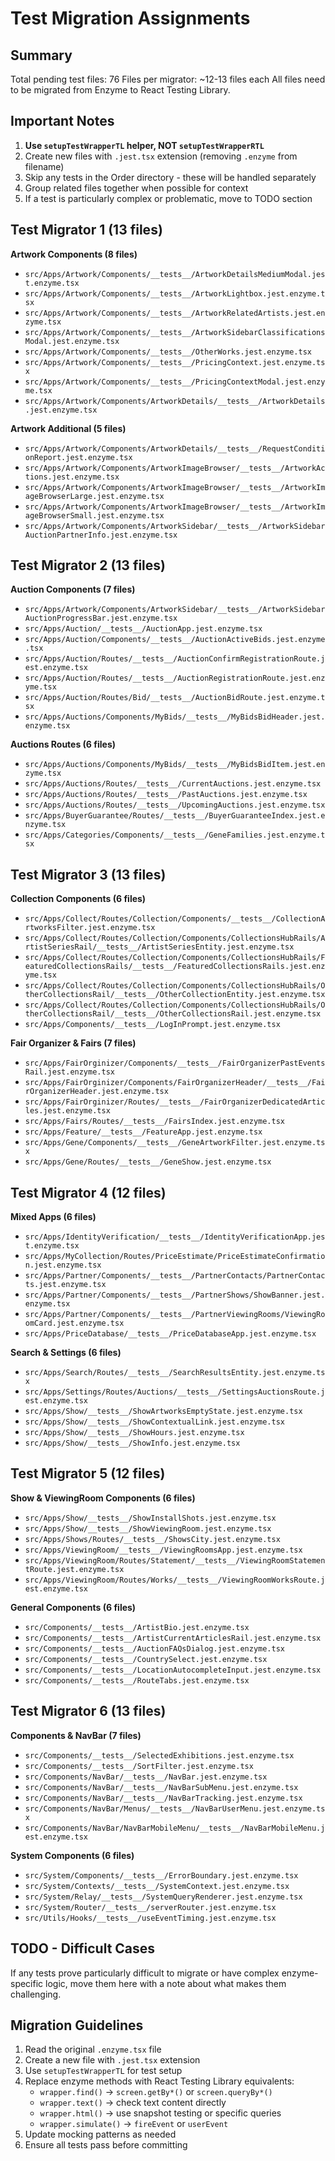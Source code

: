 # Test Migration Assignments

## Summary

Total pending test files: 76
Files per migrator: ~12-13 files each
All files need to be migrated from Enzyme to React Testing Library.

## Important Notes

1. **Use `setupTestWrapperTL` helper, NOT `setupTestWrapperRTL`**
2. Create new files with `.jest.tsx` extension (removing `.enzyme` from filename)
3. Skip any tests in the Order directory - these will be handled separately
4. Group related files together when possible for context
5. If a test is particularly complex or problematic, move to TODO section

## Test Migrator 1 (13 files)

**Artwork Components (8 files)**

- `src/Apps/Artwork/Components/__tests__/ArtworkDetailsMediumModal.jest.enzyme.tsx`
- `src/Apps/Artwork/Components/__tests__/ArtworkLightbox.jest.enzyme.tsx`
- `src/Apps/Artwork/Components/__tests__/ArtworkRelatedArtists.jest.enzyme.tsx`
- `src/Apps/Artwork/Components/__tests__/ArtworkSidebarClassificationsModal.jest.enzyme.tsx`
- `src/Apps/Artwork/Components/__tests__/OtherWorks.jest.enzyme.tsx`
- `src/Apps/Artwork/Components/__tests__/PricingContext.jest.enzyme.tsx`
- `src/Apps/Artwork/Components/__tests__/PricingContextModal.jest.enzyme.tsx`
- `src/Apps/Artwork/Components/ArtworkDetails/__tests__/ArtworkDetails.jest.enzyme.tsx`

**Artwork Additional (5 files)**

- `src/Apps/Artwork/Components/ArtworkDetails/__tests__/RequestConditionReport.jest.enzyme.tsx`
- `src/Apps/Artwork/Components/ArtworkImageBrowser/__tests__/ArtworkActions.jest.enzyme.tsx`
- `src/Apps/Artwork/Components/ArtworkImageBrowser/__tests__/ArtworkImageBrowserLarge.jest.enzyme.tsx`
- `src/Apps/Artwork/Components/ArtworkImageBrowser/__tests__/ArtworkImageBrowserSmall.jest.enzyme.tsx`
- `src/Apps/Artwork/Components/ArtworkSidebar/__tests__/ArtworkSidebarAuctionPartnerInfo.jest.enzyme.tsx`

## Test Migrator 2 (13 files)

**Auction Components (7 files)**

- `src/Apps/Artwork/Components/ArtworkSidebar/__tests__/ArtworkSidebarAuctionProgressBar.jest.enzyme.tsx`
- `src/Apps/Auction/__tests__/AuctionApp.jest.enzyme.tsx`
- `src/Apps/Auction/Components/__tests__/AuctionActiveBids.jest.enzyme.tsx`
- `src/Apps/Auction/Routes/__tests__/AuctionConfirmRegistrationRoute.jest.enzyme.tsx`
- `src/Apps/Auction/Routes/__tests__/AuctionRegistrationRoute.jest.enzyme.tsx`
- `src/Apps/Auction/Routes/Bid/__tests__/AuctionBidRoute.jest.enzyme.tsx`
- `src/Apps/Auctions/Components/MyBids/__tests__/MyBidsBidHeader.jest.enzyme.tsx`

**Auctions Routes (6 files)**

- `src/Apps/Auctions/Components/MyBids/__tests__/MyBidsBidItem.jest.enzyme.tsx`
- `src/Apps/Auctions/Routes/__tests__/CurrentAuctions.jest.enzyme.tsx`
- `src/Apps/Auctions/Routes/__tests__/PastAuctions.jest.enzyme.tsx`
- `src/Apps/Auctions/Routes/__tests__/UpcomingAuctions.jest.enzyme.tsx`
- `src/Apps/BuyerGuarantee/Routes/__tests__/BuyerGuaranteeIndex.jest.enzyme.tsx`
- `src/Apps/Categories/Components/__tests__/GeneFamilies.jest.enzyme.tsx`

## Test Migrator 3 (13 files)

**Collection Components (6 files)**

- `src/Apps/Collect/Routes/Collection/Components/__tests__/CollectionArtworksFilter.jest.enzyme.tsx`
- `src/Apps/Collect/Routes/Collection/Components/CollectionsHubRails/ArtistSeriesRail/__tests__/ArtistSeriesEntity.jest.enzyme.tsx`
- `src/Apps/Collect/Routes/Collection/Components/CollectionsHubRails/FeaturedCollectionsRails/__tests__/FeaturedCollectionsRails.jest.enzyme.tsx`
- `src/Apps/Collect/Routes/Collection/Components/CollectionsHubRails/OtherCollectionsRail/__tests__/OtherCollectionEntity.jest.enzyme.tsx`
- `src/Apps/Collect/Routes/Collection/Components/CollectionsHubRails/OtherCollectionsRail/__tests__/OtherCollectionsRail.jest.enzyme.tsx`
- `src/Apps/Components/__tests__/LogInPrompt.jest.enzyme.tsx`

**Fair Organizer & Fairs (7 files)**

- `src/Apps/FairOrginizer/Components/__tests__/FairOrganizerPastEventsRail.jest.enzyme.tsx`
- `src/Apps/FairOrginizer/Components/FairOrganizerHeader/__tests__/FairOrganizerHeader.jest.enzyme.tsx`
- `src/Apps/FairOrginizer/Routes/__tests__/FairOrganizerDedicatedArticles.jest.enzyme.tsx`
- `src/Apps/Fairs/Routes/__tests__/FairsIndex.jest.enzyme.tsx`
- `src/Apps/Feature/__tests__/FeatureApp.jest.enzyme.tsx`
- `src/Apps/Gene/Components/__tests__/GeneArtworkFilter.jest.enzyme.tsx`
- `src/Apps/Gene/Routes/__tests__/GeneShow.jest.enzyme.tsx`

## Test Migrator 4 (12 files)

**Mixed Apps (6 files)**

- `src/Apps/IdentityVerification/__tests__/IdentityVerificationApp.jest.enzyme.tsx`
- `src/Apps/MyCollection/Routes/PriceEstimate/PriceEstimateConfirmation.jest.enzyme.tsx`
- `src/Apps/Partner/Components/__tests__/PartnerContacts/PartnerContacts.jest.enzyme.tsx`
- `src/Apps/Partner/Components/__tests__/PartnerShows/ShowBanner.jest.enzyme.tsx`
- `src/Apps/Partner/Components/__tests__/PartnerViewingRooms/ViewingRoomCard.jest.enzyme.tsx`
- `src/Apps/PriceDatabase/__tests__/PriceDatabaseApp.jest.enzyme.tsx`

**Search & Settings (6 files)**

- `src/Apps/Search/Routes/__tests__/SearchResultsEntity.jest.enzyme.tsx`
- `src/Apps/Settings/Routes/Auctions/__tests__/SettingsAuctionsRoute.jest.enzyme.tsx`
- `src/Apps/Show/__tests__/ShowArtworksEmptyState.jest.enzyme.tsx`
- `src/Apps/Show/__tests__/ShowContextualLink.jest.enzyme.tsx`
- `src/Apps/Show/__tests__/ShowHours.jest.enzyme.tsx`
- `src/Apps/Show/__tests__/ShowInfo.jest.enzyme.tsx`

## Test Migrator 5 (12 files)

**Show & ViewingRoom Components (6 files)**

- `src/Apps/Show/__tests__/ShowInstallShots.jest.enzyme.tsx`
- `src/Apps/Show/__tests__/ShowViewingRoom.jest.enzyme.tsx`
- `src/Apps/Shows/Routes/__tests__/ShowsCity.jest.enzyme.tsx`
- `src/Apps/ViewingRoom/__tests__/ViewingRoomsApp.jest.enzyme.tsx`
- `src/Apps/ViewingRoom/Routes/Statement/__tests__/ViewingRoomStatementRoute.jest.enzyme.tsx`
- `src/Apps/ViewingRoom/Routes/Works/__tests__/ViewingRoomWorksRoute.jest.enzyme.tsx`

**General Components (6 files)**

- `src/Components/__tests__/ArtistBio.jest.enzyme.tsx`
- `src/Components/__tests__/ArtistCurrentArticlesRail.jest.enzyme.tsx`
- `src/Components/__tests__/AuctionFAQsDialog.jest.enzyme.tsx`
- `src/Components/__tests__/CountrySelect.jest.enzyme.tsx`
- `src/Components/__tests__/LocationAutocompleteInput.jest.enzyme.tsx`
- `src/Components/__tests__/RouteTabs.jest.enzyme.tsx`

## Test Migrator 6 (13 files)

**Components & NavBar (7 files)**

- `src/Components/__tests__/SelectedExhibitions.jest.enzyme.tsx`
- `src/Components/__tests__/SortFilter.jest.enzyme.tsx`
- `src/Components/NavBar/__tests__/NavBar.jest.enzyme.tsx`
- `src/Components/NavBar/__tests__/NavBarSubMenu.jest.enzyme.tsx`
- `src/Components/NavBar/__tests__/NavBarTracking.jest.enzyme.tsx`
- `src/Components/NavBar/Menus/__tests__/NavBarUserMenu.jest.enzyme.tsx`
- `src/Components/NavBar/NavBarMobileMenu/__tests__/NavBarMobileMenu.jest.enzyme.tsx`

**System Components (6 files)**

- `src/System/Components/__tests__/ErrorBoundary.jest.enzyme.tsx`
- `src/System/Contexts/__tests__/SystemContext.jest.enzyme.tsx`
- `src/System/Relay/__tests__/SystemQueryRenderer.jest.enzyme.tsx`
- `src/System/Router/__tests__/serverRouter.jest.enzyme.tsx`
- `src/Utils/Hooks/__tests__/useEventTiming.jest.enzyme.tsx`

## TODO - Difficult Cases

If any tests prove particularly difficult to migrate or have complex enzyme-specific logic, move them here with a note about what makes them challenging.

## Migration Guidelines

1. Read the original `.enzyme.tsx` file
2. Create a new file with `.jest.tsx` extension
3. Use `setupTestWrapperTL` for test setup
4. Replace enzyme methods with React Testing Library equivalents:
   - `wrapper.find()` → `screen.getBy*()` or `screen.queryBy*()`
   - `wrapper.text()` → check text content directly
   - `wrapper.html()` → use snapshot testing or specific queries
   - `wrapper.simulate()` → `fireEvent` or `userEvent`
5. Update mocking patterns as needed
6. Ensure all tests pass before committing
